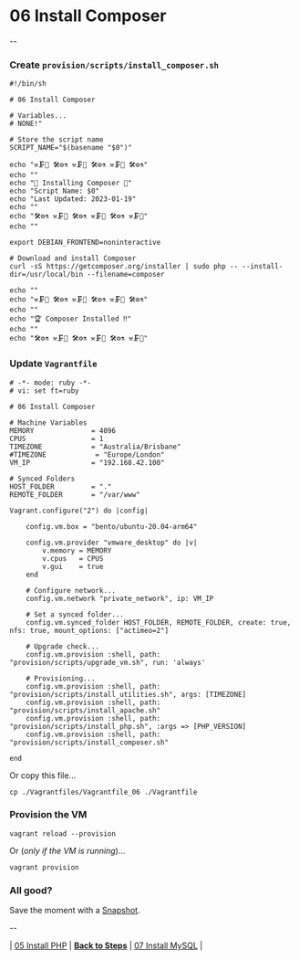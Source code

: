 # 06 Install Composer

--

### Create `provision/scripts/install_composer.sh`

```
#!/bin/sh

# 06 Install Composer

# Variables...
# NONE!"

# Store the script name
SCRIPT_NAME="$(basename "$0")"

echo "⚒️🗜🔭 🛠️⚙️⚗️ ⚒️🗜🔭 🛠️⚙️⚗️ ⚒️🗜🔭 🛠️⚙️⚗️"
echo ""
echo "🚀 Installing Composer 🚀"
echo "Script Name: $0"
echo "Last Updated: 2023-01-19"
echo ""
echo "🛠️⚙️⚗️ ⚒️🗜🔭 🛠️⚙️⚗️ ⚒️🗜🔭 🛠️⚙️⚗️ ⚒️🗜🔭"
echo ""

export DEBIAN_FRONTEND=noninteractive

# Download and install Composer
curl -sS https://getcomposer.org/installer | sudo php -- --install-dir=/usr/local/bin --filename=composer

echo ""
echo "⚒️🗜🔭 🛠️⚙️⚗️ ⚒️🗜🔭 🛠️⚙️⚗️ ⚒️🗜🔭 🛠️⚙️⚗️"
echo ""
echo "🏆 Composer Installed ‼️"
echo ""
echo "🛠️⚙️⚗️ ⚒️🗜🔭 🛠️⚙️⚗️ ⚒️🗜🔭 🛠️⚙️⚗️ ⚒️🗜🔭"
```

### Update `Vagrantfile`

```
# -*- mode: ruby -*-
# vi: set ft=ruby

# 06 Install Composer

# Machine Variables
MEMORY              = 4096
CPUS                = 1
TIMEZONE            = "Australia/Brisbane"
#TIMEZONE            = "Europe/London"
VM_IP               = "192.168.42.100"

# Synced Folders
HOST_FOLDER         = "."
REMOTE_FOLDER       = "/var/www"

Vagrant.configure("2") do |config|

	config.vm.box = "bento/ubuntu-20.04-arm64"

	config.vm.provider "vmware_desktop" do |v|
		v.memory = MEMORY
		v.cpus   = CPUS
		v.gui    = true
	end

	# Configure network...
	config.vm.network "private_network", ip: VM_IP

	# Set a synced folder...
	config.vm.synced_folder HOST_FOLDER, REMOTE_FOLDER, create: true, nfs: true, mount_options: ["actimeo=2"]

	# Upgrade check...
	config.vm.provision :shell, path: "provision/scripts/upgrade_vm.sh", run: 'always'

	# Provisioning...
	config.vm.provision :shell, path: "provision/scripts/install_utilities.sh", args: [TIMEZONE]
	config.vm.provision :shell, path: "provision/scripts/install_apache.sh"
	config.vm.provision :shell, path: "provision/scripts/install_php.sh", :args => [PHP_VERSION]
	config.vm.provision :shell, path: "provision/scripts/install_composer.sh"

end
```

Or copy this file...

```
cp ./Vagrantfiles/Vagrantfile_06 ./Vagrantfile
```

### Provision the VM

```
vagrant reload --provision
```

Or (*only if the VM is running*)...

```
vagrant provision
```

### All good?

Save the moment with a [Snapshot](./Snapshots.md).

--

| [05 Install PHP](./05_Install_PHP.md)
| [**Back to Steps**](../README.md)
| [07 Install MySQL](./07_Install_MySQL.md)
|
